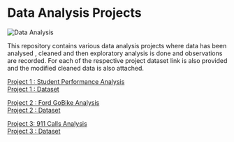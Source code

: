 # Data Analysis Projects

![Data Analysis](https://miro.medium.com/max/700/0*xz50V4u-Cvz0I30e.jpg)

This repository contains various data analysis projects where data has been analysed , cleaned and 
then exploratory analysis is done and observations are recorded.
For each of the respective project dataset link is also provided and the modified cleaned data is also attached.


[Project 1 : Student Performance Analysis ](https://github.com/nikita1610/Data_Analysis_Projects/tree/master/Student_Performance_Analysis)                       
[Project 1 : Dataset](https://www.kaggle.com/spscientist/students-performance-in-exams)


[Project 2 : Ford GoBike Analysis](https://github.com/nikita1610/Data_Analysis_Projects/tree/master/Ford_GoBike_Analysis)                                       
[Project 2 : Dataset](https://github.com/nikita1610/Data_Analysis_Projects/tree/master/Ford_GoBike_Analysis)

[Project 3: 911 Calls Analysis](https://github.com/nikita1610/Data_Analysis_Projects/tree/master/911%20Calls%20Analysis)                                       
[Project 3 : Dataset](https://www.kaggle.com/mchirico/montcoalert)
